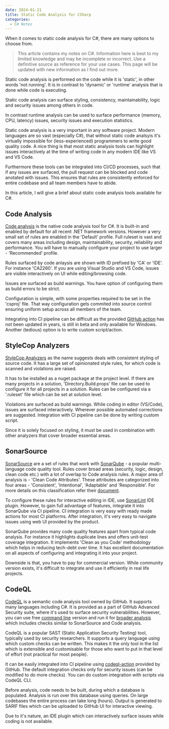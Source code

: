 ```yaml
---
date: 2024-01-21
title: Static Code Analysis for CSharp
categories:
  - C# Notes
---
```


When it comes to static code analysis for C#, there are many options to choose from.

<!-- more -->

> This article contains my notes on C#. Information here is best to my limited knowledge and may be incomplete or incorrect. Use a definitive source as reference for your use cases. This page will be updated with new information as I find out more.

Static code analysis is performed on the code while it is 'static', in other words 'not running'. It is in contrast to 'dynamic' or 'runtime' analysis that is done while code is executing. 

Static code analysis can surface styling, consistency, maintainability, logic and security issues among others in code.

In contrast runtime analysis can be used to surface performance (memory, CPU, latency) issues, security issues and execution statistics.

Static code analysis is a very important in any software project. Modern languages are so vast (especially C#), that without static code analsyis it's virtually impossible for (less-experienced) programmers to write good quality code. A nice thing is that most static analysis tools can highlight issues interactively at the time of writing code in any modern IDE like VS and VS Code.

Furthermore these tools can be integrated into CI/CD processes, such that if any issues are surfaced, the pull request can be blocked and code anotated with issues. This ensures that rules are consistently enforced for entire codebase and all team members have to abide.

In this article, I will give a brief about static code analysis tools available for C#.

## Code Analysis
[Code analysis][code-analysis] is the native code analysis tool for C#. It is built-in and enabled by default for all recent .NET framework versions. However a very small set of rules are enabled in the 'Default' profile. Full ruleset is vast and covers many areas including design, maintainability, security, reliability and performance. You will have to manually configure your project to use larger - 'Recommended' profile.

Rules surfaced by code anlaysis are shown with ID prefixed by 'CA' or 'IDE'. For instance 'CA2260'. If you are using Visual Studio and VS Code, issues are visible interactively on UI while editing/browsing code.

Issues are surfaced as build warnings. You have option of configuring them as build errors to be strict.

Configuration is simple, with some properties required to be set in the 'csproj' file. That way configuration gets commited into source control ensuring uniform setup across all members of the team.

Integrating into CI pipeline can be difficult as the provided [GitHub action][code-analysis-github-action] has not been updated in years, is still in beta and only available for Windows. Another (tedious) option is to write custom script/action.

## StyleCop Analyzers
[StyleCop Analyzers][stylecop-analyzers] as the name suggests deals with consistent styling of source code. It has a large set of opinionated style rules, for which code is scanned and violations are raised.  

It has to be installed as a nuget package at the project level. If there are many projects in a solution, 'Directory.Build.props' file can be used to configure it for all projects in a solution. Rules can be configured via a '.ruleset' file which can be set at solution level.

Violations are surfaced as build warnings. While coding in editor (VS/Code), issues are surfaced interactively. Wherever possible automated corrections are suggested. Integration with CI pipeline can be done by writing custom script.

Since it is solely focused on styling, it must be used in combination with other analyzers that cover broader essential areas.

## SonarSource
[SonarSource][sonar-source] are a set of rules that work with [SonarQube][sonar-qube] - a popular multi-language code quality tool. Rules cover broad areas (security, logic, design, clean code etc.) with a lot of overlap to Code analysis rules. A major area of analysis is - 'Clean Code Attributes'. These attributes are categorized into four areas - 'Consistent', 'Intentional', 'Adaptable' and 'Responsible'. For more details on this classification refer their [document][soanr-clean-code-attributes].

To configure these rules for interactive editing in IDE, use [SonarLint][sonar-lint] IDE plugin. However, to gain full advantage of features, integrate it into SonarQube via CI pipeline. CI integration is very easy with ready made actions for most CI platforms. After integration, it's very easy to navigate issues using web UI provided by the product.

SonarQube provides many code quality features apart from typical code analysis. For instance it highlights duplicate lines and offers unit-test coverage integration. It implements 'Clean as you Code' methodology which helps in reducing tech-debt over time. It has excellent documentation on all aspects of configuring and integrating it into your project.

Downside is that, you have to pay for commercial version. While community version exists, it's difficult to integrate and use it efficiently in real life projects. 

## CodeQL
[CodeQL][code-ql] is a semantic code analysis tool owned by GitHub. It supports many languages including C#. It is provided as a part of GitHub Advanced Security suite, where it's used to surface security vulnerabilities. However, you can use free [command line][codeql-cli] version and run it for [broader analysis][codeql-csharp-rules] which includes checks similar to SonarSource and Code analysis.

CodeQL is a popular SAST (Static Application Security Testing) tool, typically used by security researchers. It supports a query language using which custom checks can be written. This makes it the only tool in the list which is extensible and customisable for those who want to put in that level of effort (not practical for most people).

It can be easily integrated into CI pipeline using [codeql-action][codeql-action] provided by GitHub. The default integration checks only for security issues (can be modified to do more checks). You can do custom integration with scripts via CodeQL CLI.

Before analysis, code needs to be built, during which a database is populated. Analysis is run over this database using queries. On large codebases the entire process can take long (hours). Output is generated to SARIF files which can be uploaded to GitHub UI for interactive viewing.

Due to it's nature, an IDE plugin which can interactively surface issues while coding is not available.

[code-analysis]: https://learn.microsoft.com/en-us/dotnet/fundamentals/code-analysis/overview?tabs=net-8
[code-analysis-github-action]: https://github.com/dotnet/code-analysis
[stylecop-analyzers]: https://github.com/DotNetAnalyzers/StyleCopAnalyzers
[sonar-source]: https://rules.sonarsource.com/csharp/
[sonar-qube]: https://www.sonarsource.com/products/sonarqube/
[soanr-clean-code-attributes]: https://docs.sonarsource.com/sonarqube/10.3/user-guide/clean-code/
[sonar-lint]: https://www.sonarsource.com/products/sonarlint/
[ft-business-book-2022]: https://ig.ft.com/sites/business-book-award/books/2022/winner/chip-war-by-chris-miller/
[code-ql]: https://codeql.github.com/
[codeql-cli]: https://docs.github.com/en/code-security/codeql-cli/getting-started-with-the-codeql-cli
[codeql-csharp-rules]: https://github.com/github/codeql/tree/main/csharp/ql/src
[codeql-action]: https://github.com/github/codeql-action